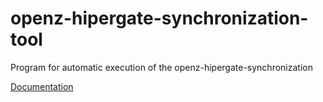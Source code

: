 openz-hipergate-synchronization-tool
===================
Program for automatic execution of the openz-hipergate-synchronization

[Documentation](https://cdn.rawgit.com/HAWAIHAWAI/openz-hipergate-synchronization-tool/master/openz-hipergate-synchronization-tool/doc/index.html)
